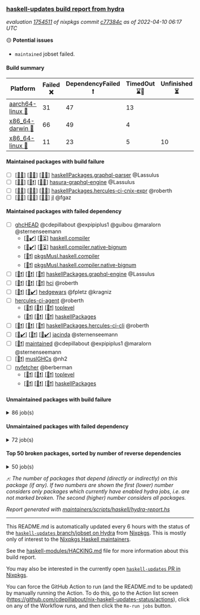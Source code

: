 ### [haskell-updates build report from hydra](https://hydra.nixos.org/jobset/nixpkgs/haskell-updates)
*evaluation [1754511](https://hydra.nixos.org/eval/1754511) of nixpkgs commit [c77384c](https://github.com/NixOS/nixpkgs/commits/c77384cf3a3c5c9f717133717605cc9ea2eb7d97) as of 2022-04-10 06:17 UTC*

:yellow_circle: **Potential issues**
  * `maintained` jobset failed.

#### Build summary

 | Platform | Failed :x: | DependencyFailed :heavy_exclamation_mark: | TimedOut :hourglass::no_entry_sign: | Unfinished :hourglass_flowing_sand: | Success :heavy_check_mark: | 
 | --- | --- | --- | --- | --- | --- | 
 | [aarch64-linux :iphone:](https://hydra.nixos.org/eval/1754511?filter=.aarch64-linux) | 31 | 47 | 13 |  | 6197 | 
 | [x86_64-darwin :apple:](https://hydra.nixos.org/eval/1754511?filter=.x86_64-darwin) | 66 | 49 | 4 |  | 6111 | 
 | [x86_64-linux :penguin:](https://hydra.nixos.org/eval/1754511?filter=.x86_64-linux) | 11 | 23 | 5 | 10 | 6274 | 
#### Maintained packages with build failure
- [ ] [[:iphone::x:]](https://hydra.nixos.org/build/172548390) [[:apple::x:]](https://hydra.nixos.org/build/172548708) [[:penguin::x:]](https://hydra.nixos.org/build/172548351) [haskellPackages.graphql-parser](https://hydra.nixos.org/eval/1754511?filter=haskellPackages.graphql-parser) @Lassulus
- [ ] [[:iphone::x:]](https://hydra.nixos.org/build/172961631) [[:apple::heavy_exclamation_mark:]](https://hydra.nixos.org/build/172961652) [[:penguin::x:]](https://hydra.nixos.org/build/172962019) [hasura-graphql-engine](https://hydra.nixos.org/eval/1754511?filter=hasura-graphql-engine) @Lassulus
- [ ] [[:iphone::x:]](https://hydra.nixos.org/build/172961627) [[:apple::x:]](https://hydra.nixos.org/build/172961769) [[:penguin::x:]](https://hydra.nixos.org/build/172962288) [haskellPackages.hercules-ci-cnix-expr](https://hydra.nixos.org/eval/1754511?filter=haskellPackages.hercules-ci-cnix-expr) @roberth
- [ ] [[:iphone::x:]](https://hydra.nixos.org/build/172203648) [[:apple::x:]](https://hydra.nixos.org/build/172209706) [[:penguin::x:]](https://hydra.nixos.org/build/172210387) [jl](https://hydra.nixos.org/eval/1754511?filter=jl) @fgaz
#### Maintained packages with failed dependency
- [ ] [ghcHEAD](https://hydra.nixos.org/eval/1754511?filter=ghcHEAD) @cdepillabout @expipiplus1 @guibou @maralorn @sternenseemann
  - [[:apple::heavy_check_mark:]](https://hydra.nixos.org/build/172823127) [[:penguin::hourglass_flowing_sand:]](https://hydra.nixos.org/build/172823178) [haskell.compiler](https://hydra.nixos.org/eval/1754511?filter=haskell.compiler.ghcHEAD)
  - [[:apple::heavy_check_mark:]](https://hydra.nixos.org/build/172823182) [[:penguin::hourglass_flowing_sand:]](https://hydra.nixos.org/build/172823142) [haskell.compiler.native-bignum](https://hydra.nixos.org/eval/1754511?filter=haskell.compiler.native-bignum.ghcHEAD)
  -  [[:penguin::heavy_exclamation_mark:]](https://hydra.nixos.org/build/172823113) [pkgsMusl.haskell.compiler](https://hydra.nixos.org/eval/1754511?filter=pkgsMusl.haskell.compiler.ghcHEAD)
  -  [[:penguin::heavy_exclamation_mark:]](https://hydra.nixos.org/build/172823164) [pkgsMusl.haskell.compiler.native-bignum](https://hydra.nixos.org/eval/1754511?filter=pkgsMusl.haskell.compiler.native-bignum.ghcHEAD)
- [ ] [[:iphone::heavy_exclamation_mark:]](https://hydra.nixos.org/build/172962270) [[:apple::heavy_exclamation_mark:]](https://hydra.nixos.org/build/172962007) [[:penguin::heavy_exclamation_mark:]](https://hydra.nixos.org/build/172961630) [haskellPackages.graphql-engine](https://hydra.nixos.org/eval/1754511?filter=haskellPackages.graphql-engine) @Lassulus
- [ ] [[:iphone::heavy_exclamation_mark:]](https://hydra.nixos.org/build/172962002) [[:apple::heavy_exclamation_mark:]](https://hydra.nixos.org/build/172961615) [[:penguin::heavy_exclamation_mark:]](https://hydra.nixos.org/build/172962018) [hci](https://hydra.nixos.org/eval/1754511?filter=hci) @roberth
- [ ] [[:iphone::heavy_exclamation_mark:]](https://hydra.nixos.org/build/172193277) [[:penguin::heavy_check_mark:]](https://hydra.nixos.org/build/172192102) [hedgewars](https://hydra.nixos.org/eval/1754511?filter=hedgewars) @fpletz @kragniz
- [ ] [hercules-ci-agent](https://hydra.nixos.org/eval/1754511?filter=hercules-ci-agent) @roberth
  - [[:iphone::heavy_exclamation_mark:]](https://hydra.nixos.org/build/172962179) [[:apple::heavy_exclamation_mark:]](https://hydra.nixos.org/build/172961765) [[:penguin::heavy_exclamation_mark:]](https://hydra.nixos.org/build/172962108) [toplevel](https://hydra.nixos.org/eval/1754511?filter=hercules-ci-agent)
  - [[:iphone::heavy_exclamation_mark:]](https://hydra.nixos.org/build/172961579) [[:apple::heavy_exclamation_mark:]](https://hydra.nixos.org/build/172961545) [[:penguin::heavy_exclamation_mark:]](https://hydra.nixos.org/build/172962027) [haskellPackages](https://hydra.nixos.org/eval/1754511?filter=haskellPackages.hercules-ci-agent)
- [ ] [[:iphone::heavy_exclamation_mark:]](https://hydra.nixos.org/build/172961843) [[:apple::heavy_exclamation_mark:]](https://hydra.nixos.org/build/172961874) [[:penguin::heavy_exclamation_mark:]](https://hydra.nixos.org/build/172961776) [haskellPackages.hercules-ci-cli](https://hydra.nixos.org/eval/1754511?filter=haskellPackages.hercules-ci-cli) @roberth
- [ ] [[:iphone::heavy_check_mark:]](https://hydra.nixos.org/build/172961675) [[:apple::heavy_exclamation_mark:]](https://hydra.nixos.org/build/172961657) [[:penguin::heavy_check_mark:]](https://hydra.nixos.org/build/172962282) [jacinda](https://hydra.nixos.org/eval/1754511?filter=jacinda) @sternenseemann
- [ ] [[:penguin::heavy_exclamation_mark:]](https://hydra.nixos.org/build/172962199) [maintained](https://hydra.nixos.org/eval/1754511?filter=maintained) @cdepillabout @expipiplus1 @maralorn @sternenseemann
- [ ] [[:penguin::heavy_exclamation_mark:]](https://hydra.nixos.org/build/172823149) [muslGHCs](https://hydra.nixos.org/eval/1754511?filter=muslGHCs) @nh2
- [ ] [nvfetcher](https://hydra.nixos.org/eval/1754511?filter=nvfetcher) @berberman
  - [[:iphone::heavy_exclamation_mark:]](https://hydra.nixos.org/build/172823107) [[:apple::heavy_exclamation_mark:]](https://hydra.nixos.org/build/172823159) [[:penguin::heavy_exclamation_mark:]](https://hydra.nixos.org/build/172823165) [toplevel](https://hydra.nixos.org/eval/1754511?filter=nvfetcher)
  - [[:iphone::heavy_exclamation_mark:]](https://hydra.nixos.org/build/172823173) [[:apple::heavy_exclamation_mark:]](https://hydra.nixos.org/build/172823151) [[:penguin::heavy_exclamation_mark:]](https://hydra.nixos.org/build/172823188) [haskellPackages](https://hydra.nixos.org/eval/1754511?filter=haskellPackages.nvfetcher)
#### Unmaintained packages with build failure
<details><summary>86 job(s) </summary>

- [ ] [QuickCheck](https://hydra.nixos.org/eval/1754511?filter=QuickCheck)  :arrow_heading_up: 1233 | 4753
  - [[:iphone::heavy_check_mark:]](https://hydra.nixos.org/build/172199859) [[:apple::heavy_check_mark:]](https://hydra.nixos.org/build/172196704) [[:penguin::heavy_check_mark:]](https://hydra.nixos.org/build/172203733) [haskellPackages](https://hydra.nixos.org/eval/1754511?filter=haskellPackages.QuickCheck)
  -   [[:penguin::x:]](https://hydra.nixos.org/build/172193114) [pkgsStatic.haskell.packages.integer-simple.ghc8107](https://hydra.nixos.org/eval/1754511?filter=pkgsStatic.haskell.packages.integer-simple.ghc8107.QuickCheck)
  -   [[:penguin::heavy_check_mark:]](https://hydra.nixos.org/build/172202231) [pkgsStatic.haskell.packages.native-bignum.ghc902](https://hydra.nixos.org/eval/1754511?filter=pkgsStatic.haskell.packages.native-bignum.ghc902.QuickCheck)
- [ ] [[:iphone::heavy_check_mark:]](https://hydra.nixos.org/build/172203952) [[:apple::x:]](https://hydra.nixos.org/build/172199686) [[:penguin::heavy_check_mark:]](https://hydra.nixos.org/build/172208018) [haskellPackages.di-core](https://hydra.nixos.org/eval/1754511?filter=haskellPackages.di-core)  :arrow_heading_up: 8 | 11
- [ ] [[:iphone::x:]](https://hydra.nixos.org/build/172209571) [[:apple::heavy_check_mark:]](https://hydra.nixos.org/build/172201798) [[:penguin::heavy_check_mark:]](https://hydra.nixos.org/build/172204638) [haskellPackages.OrderedBits](https://hydra.nixos.org/eval/1754511?filter=haskellPackages.OrderedBits)  :arrow_heading_up: 5 | 36
- [ ] [[:iphone::heavy_check_mark:]](https://hydra.nixos.org/build/172198321) [[:apple::x:]](https://hydra.nixos.org/build/172195157) [[:penguin::heavy_check_mark:]](https://hydra.nixos.org/build/172202034) [haskellPackages.cryptostore](https://hydra.nixos.org/eval/1754511?filter=haskellPackages.cryptostore)  :arrow_heading_up: 4 | 31
- [ ] [[:iphone::heavy_check_mark:]](https://hydra.nixos.org/build/172200159) [[:apple::x:]](https://hydra.nixos.org/build/172202411) [[:penguin::heavy_check_mark:]](https://hydra.nixos.org/build/172210088) [haskellPackages.mysql](https://hydra.nixos.org/eval/1754511?filter=haskellPackages.mysql)  :arrow_heading_up: 3 | 14
- [ ] [[:iphone::x:]](https://hydra.nixos.org/build/172200258) [[:apple::x:]](https://hydra.nixos.org/build/172207270) [[:penguin::heavy_check_mark:]](https://hydra.nixos.org/build/172198807) [haskellPackages.ptr-poker](https://hydra.nixos.org/eval/1754511?filter=haskellPackages.ptr-poker)  :arrow_heading_up: 3 | 5
- [ ] [[:iphone::x:]](https://hydra.nixos.org/build/172961542) [[:apple::heavy_check_mark:]](https://hydra.nixos.org/build/172961828) [[:penguin::heavy_check_mark:]](https://hydra.nixos.org/build/172962232) [haskellPackages.hw-json-simd](https://hydra.nixos.org/eval/1754511?filter=haskellPackages.hw-json-simd)  :arrow_heading_up: 2 | 8
- [ ] [[:iphone::x:]](https://hydra.nixos.org/build/172961645) [[:apple::heavy_check_mark:]](https://hydra.nixos.org/build/172961936) [[:penguin::heavy_check_mark:]](https://hydra.nixos.org/build/172961808) [haskellPackages.hw-simd](https://hydra.nixos.org/eval/1754511?filter=haskellPackages.hw-simd)  :arrow_heading_up: 2 | 8
- [ ] [[:iphone::x:]](https://hydra.nixos.org/build/172961697) [[:apple::x:]](https://hydra.nixos.org/build/172962242) [[:penguin::x:]](https://hydra.nixos.org/build/172962104) [haskellPackages.msgpack-types](https://hydra.nixos.org/eval/1754511?filter=haskellPackages.msgpack-types)  :arrow_heading_up: 2 | 6
- [ ] [[:iphone::x:]](https://hydra.nixos.org/build/172192027) [[:apple::heavy_check_mark:]](https://hydra.nixos.org/build/172191882) [[:penguin::heavy_check_mark:]](https://hydra.nixos.org/build/172205138) [haskellPackages.cdar-mBound](https://hydra.nixos.org/eval/1754511?filter=haskellPackages.cdar-mBound)  :arrow_heading_up: 2 | 2
- [ ] [[:iphone::x:]](https://hydra.nixos.org/build/172192195) [[:apple::heavy_check_mark:]](https://hydra.nixos.org/build/172197938) [[:penguin::heavy_check_mark:]](https://hydra.nixos.org/build/172208196) [haskellPackages.quic](https://hydra.nixos.org/eval/1754511?filter=haskellPackages.quic)  :arrow_heading_up: 2 | 2
- [ ] [[:iphone::x:]](https://hydra.nixos.org/build/172198133) [[:apple::heavy_check_mark:]](https://hydra.nixos.org/build/172209564) [[:penguin::heavy_check_mark:]](https://hydra.nixos.org/build/172198148) [haskellPackages.freetype2](https://hydra.nixos.org/eval/1754511?filter=haskellPackages.freetype2)  :arrow_heading_up: 1 | 8
- [ ] [[:iphone::heavy_check_mark:]](https://hydra.nixos.org/build/172194523) [[:apple::x:]](https://hydra.nixos.org/build/172199929) [[:penguin::heavy_check_mark:]](https://hydra.nixos.org/build/172205895) [haskellPackages.free-vector-spaces](https://hydra.nixos.org/eval/1754511?filter=haskellPackages.free-vector-spaces)  :arrow_heading_up: 1 | 7
- [ ] [[:iphone::x:]](https://hydra.nixos.org/build/172207389) [[:apple::heavy_check_mark:]](https://hydra.nixos.org/build/172195785) [[:penguin::heavy_check_mark:]](https://hydra.nixos.org/build/172195669) [haskellPackages.long-double](https://hydra.nixos.org/eval/1754511?filter=haskellPackages.long-double)  :arrow_heading_up: 1 | 2
- [ ] [[:iphone::heavy_exclamation_mark:]](https://hydra.nixos.org/build/172961930) [[:apple::heavy_exclamation_mark:]](https://hydra.nixos.org/build/172962114) [[:penguin::x:]](https://hydra.nixos.org/build/172961940) [haskellPackages.opentelemetry-extra](https://hydra.nixos.org/eval/1754511?filter=haskellPackages.opentelemetry-extra)  :arrow_heading_up: 1 | 2
- [ ] [[:iphone::x:]](https://hydra.nixos.org/build/172207338) [[:apple::x:]](https://hydra.nixos.org/build/172200728) [[:penguin::heavy_check_mark:]](https://hydra.nixos.org/build/172206196) [haskellPackages.easytensor](https://hydra.nixos.org/eval/1754511?filter=haskellPackages.easytensor)  :arrow_heading_up: 1 | 1
- [ ] [[:iphone::heavy_check_mark:]](https://hydra.nixos.org/build/172193344) [[:apple::x:]](https://hydra.nixos.org/build/172202540) [[:penguin::heavy_check_mark:]](https://hydra.nixos.org/build/172209128) [haskellPackages.grab](https://hydra.nixos.org/eval/1754511?filter=haskellPackages.grab)  :arrow_heading_up: 1 | 1
- [ ] [[:iphone::heavy_check_mark:]](https://hydra.nixos.org/build/172204387) [[:apple::x:]](https://hydra.nixos.org/build/172196067) [[:penguin::heavy_check_mark:]](https://hydra.nixos.org/build/172199666) [haskellPackages.keep-alive](https://hydra.nixos.org/eval/1754511?filter=haskellPackages.keep-alive)  :arrow_heading_up: 1 | 1
- [ ] [[:iphone::x:]](https://hydra.nixos.org/build/172204703) [[:apple::heavy_check_mark:]](https://hydra.nixos.org/build/172206083) [[:penguin::heavy_check_mark:]](https://hydra.nixos.org/build/172197412) [haskellPackages.nlopt-haskell](https://hydra.nixos.org/eval/1754511?filter=haskellPackages.nlopt-haskell)  :arrow_heading_up: 1 | 1
- [ ] [[:iphone::heavy_check_mark:]](https://hydra.nixos.org/build/172961708) [[:apple::x:]](https://hydra.nixos.org/build/172962130) [[:penguin::heavy_check_mark:]](https://hydra.nixos.org/build/172961985) [haskellPackages.sequence-formats](https://hydra.nixos.org/eval/1754511?filter=haskellPackages.sequence-formats)  :arrow_heading_up: 1 | 1
- [ ] [[:iphone::x:]](https://hydra.nixos.org/build/172192043) [[:apple::heavy_check_mark:]](https://hydra.nixos.org/build/172197541) [[:penguin::heavy_check_mark:]](https://hydra.nixos.org/build/172206552) [haskellPackages.swisstable](https://hydra.nixos.org/eval/1754511?filter=haskellPackages.swisstable)  :arrow_heading_up: 1 | 1
- [ ] [[:iphone::x:]](https://hydra.nixos.org/build/172209698) [[:apple::heavy_check_mark:]](https://hydra.nixos.org/build/172195564) [[:penguin::heavy_check_mark:]](https://hydra.nixos.org/build/172196661) [haskellPackages.unicode-properties](https://hydra.nixos.org/eval/1754511?filter=haskellPackages.unicode-properties)  :arrow_heading_up: 1 | 1
- [ ] [[:iphone::heavy_check_mark:]](https://hydra.nixos.org/build/172202327) [[:apple::x:]](https://hydra.nixos.org/build/172205810) [[:penguin::heavy_check_mark:]](https://hydra.nixos.org/build/172209898) [haskellPackages.zip](https://hydra.nixos.org/eval/1754511?filter=haskellPackages.zip)  :arrow_heading_up: 0 | 5
- [ ] [[:iphone::heavy_check_mark:]](https://hydra.nixos.org/build/172195188) [[:apple::x:]](https://hydra.nixos.org/build/172202017) [[:penguin::heavy_check_mark:]](https://hydra.nixos.org/build/172192353) [haskellPackages.PyF](https://hydra.nixos.org/eval/1754511?filter=haskellPackages.PyF)  :arrow_heading_up: 0 | 4
- [ ] [[:iphone::heavy_check_mark:]](https://hydra.nixos.org/build/172205857) [[:apple::x:]](https://hydra.nixos.org/build/172210325) [[:penguin::heavy_check_mark:]](https://hydra.nixos.org/build/172193142) [haskellPackages.hmidi](https://hydra.nixos.org/eval/1754511?filter=haskellPackages.hmidi)  :arrow_heading_up: 0 | 4
- [ ] [[:iphone::heavy_check_mark:]](https://hydra.nixos.org/build/172203114) [[:apple::x:]](https://hydra.nixos.org/build/172195356) [[:penguin::heavy_check_mark:]](https://hydra.nixos.org/build/172204179) [haskellPackages.posix-socket](https://hydra.nixos.org/eval/1754511?filter=haskellPackages.posix-socket)  :arrow_heading_up: 0 | 2
- [ ] [[:iphone::heavy_check_mark:]](https://hydra.nixos.org/build/172192770) [[:apple::x:]](https://hydra.nixos.org/build/172206416) [[:penguin::heavy_check_mark:]](https://hydra.nixos.org/build/172202090) [haskellPackages.gi-gdkx11](https://hydra.nixos.org/eval/1754511?filter=haskellPackages.gi-gdkx11)  :arrow_heading_up: 0 | 1
- [ ] [[:iphone::heavy_check_mark:]](https://hydra.nixos.org/build/172196376) [[:apple::x:]](https://hydra.nixos.org/build/172209588) [[:penguin::heavy_check_mark:]](https://hydra.nixos.org/build/172204471) [haskellPackages.hamid](https://hydra.nixos.org/eval/1754511?filter=haskellPackages.hamid)  :arrow_heading_up: 0 | 1
- [ ] [[:iphone::heavy_check_mark:]](https://hydra.nixos.org/build/172210832) [[:apple::x:]](https://hydra.nixos.org/build/172191998) [[:penguin::heavy_check_mark:]](https://hydra.nixos.org/build/172195542) [haskellPackages.hmatrix-morpheus](https://hydra.nixos.org/eval/1754511?filter=haskellPackages.hmatrix-morpheus)  :arrow_heading_up: 0 | 1
- [ ] [[:iphone::heavy_check_mark:]](https://hydra.nixos.org/build/172195461) [[:apple::x:]](https://hydra.nixos.org/build/172193401) [[:penguin::heavy_check_mark:]](https://hydra.nixos.org/build/172199908) [haskellPackages.huckleberry](https://hydra.nixos.org/eval/1754511?filter=haskellPackages.huckleberry)  :arrow_heading_up: 0 | 1
- [ ] [[:iphone::heavy_check_mark:]](https://hydra.nixos.org/build/172192558) [[:apple::x:]](https://hydra.nixos.org/build/172194192) [[:penguin::heavy_check_mark:]](https://hydra.nixos.org/build/172199029) [haskellPackages.openal-ffi](https://hydra.nixos.org/eval/1754511?filter=haskellPackages.openal-ffi)  :arrow_heading_up: 0 | 1
- [ ] [[:iphone::x:]](https://hydra.nixos.org/build/172195511) [[:apple::heavy_check_mark:]](https://hydra.nixos.org/build/172195913) [[:penguin::heavy_check_mark:]](https://hydra.nixos.org/build/172192171) [haskellPackages.picosat](https://hydra.nixos.org/eval/1754511?filter=haskellPackages.picosat)  :arrow_heading_up: 0 | 1
- [ ] [[:iphone::heavy_check_mark:]](https://hydra.nixos.org/build/172200640) [[:apple::x:]](https://hydra.nixos.org/build/172191764) [[:penguin::heavy_check_mark:]](https://hydra.nixos.org/build/172202485) [haskellPackages.select](https://hydra.nixos.org/eval/1754511?filter=haskellPackages.select)  :arrow_heading_up: 0 | 1
- [ ] [[:iphone::heavy_check_mark:]](https://hydra.nixos.org/build/172191977) [[:apple::x:]](https://hydra.nixos.org/build/172200217) [[:penguin::heavy_check_mark:]](https://hydra.nixos.org/build/172203277) [haskellPackages.simple-vec3](https://hydra.nixos.org/eval/1754511?filter=haskellPackages.simple-vec3)  :arrow_heading_up: 0 | 1
- [ ] [[:iphone::heavy_check_mark:]](https://hydra.nixos.org/build/172192395) [[:apple::x:]](https://hydra.nixos.org/build/172204169) [[:penguin::heavy_check_mark:]](https://hydra.nixos.org/build/172209918) [haskellPackages.sysinfo](https://hydra.nixos.org/eval/1754511?filter=haskellPackages.sysinfo)  :arrow_heading_up: 0 | 1
- [ ] [[:iphone::heavy_check_mark:]](https://hydra.nixos.org/build/172206179) [[:apple::x:]](https://hydra.nixos.org/build/172204373) [[:penguin::heavy_check_mark:]](https://hydra.nixos.org/build/172193596) [haskellPackages.FractalArt](https://hydra.nixos.org/eval/1754511?filter=haskellPackages.FractalArt) 
- [ ] [[:iphone::x:]](https://hydra.nixos.org/build/172205411) [[:apple::heavy_check_mark:]](https://hydra.nixos.org/build/172206503) [[:penguin::heavy_check_mark:]](https://hydra.nixos.org/build/172198792) [haskellPackages.HsASA](https://hydra.nixos.org/eval/1754511?filter=haskellPackages.HsASA) 
- [ ] [[:iphone::x:]](https://hydra.nixos.org/build/172961726) [[:apple::x:]](https://hydra.nixos.org/build/172962173) [[:penguin::x:]](https://hydra.nixos.org/build/172961586) [haskellPackages.binary-generic-combinators](https://hydra.nixos.org/eval/1754511?filter=haskellPackages.binary-generic-combinators) 
- [ ] [[:iphone::hourglass::no_entry_sign:]](https://hydra.nixos.org/build/172193192) [[:apple::x:]](https://hydra.nixos.org/build/172198585) [[:penguin::hourglass::no_entry_sign:]](https://hydra.nixos.org/build/172193566) [haskellPackages.bindings-common](https://hydra.nixos.org/eval/1754511?filter=haskellPackages.bindings-common) 
- [ ] [[:iphone::heavy_check_mark:]](https://hydra.nixos.org/build/172961897) [[:apple::x:]](https://hydra.nixos.org/build/172961904) [[:penguin::heavy_check_mark:]](https://hydra.nixos.org/build/172962181) [haskellPackages.chiphunk](https://hydra.nixos.org/eval/1754511?filter=haskellPackages.chiphunk) 
- [ ] [[:iphone::x:]](https://hydra.nixos.org/build/172199432) [[:apple::heavy_check_mark:]](https://hydra.nixos.org/build/172206032) [[:penguin::heavy_check_mark:]](https://hydra.nixos.org/build/172209231) [haskellPackages.comfort-fftw](https://hydra.nixos.org/eval/1754511?filter=haskellPackages.comfort-fftw) 
- [ ] [[:iphone::heavy_check_mark:]](https://hydra.nixos.org/build/172204165) [[:apple::x:]](https://hydra.nixos.org/build/172210651) [[:penguin::heavy_check_mark:]](https://hydra.nixos.org/build/172207899) [haskellPackages.diskhash](https://hydra.nixos.org/eval/1754511?filter=haskellPackages.diskhash) 
- [ ] [[:iphone::heavy_check_mark:]](https://hydra.nixos.org/build/172192856) [[:apple::x:]](https://hydra.nixos.org/build/172193998) [[:penguin::heavy_check_mark:]](https://hydra.nixos.org/build/172201758) [haskellPackages.epub-tools](https://hydra.nixos.org/eval/1754511?filter=haskellPackages.epub-tools) 
- [ ] [[:iphone::heavy_check_mark:]](https://hydra.nixos.org/build/172203752) [[:apple::x:]](https://hydra.nixos.org/build/172195994) [[:penguin::heavy_check_mark:]](https://hydra.nixos.org/build/172204917) [haskellPackages.fudgets](https://hydra.nixos.org/eval/1754511?filter=haskellPackages.fudgets) 
- [ ] [[:iphone::heavy_check_mark:]](https://hydra.nixos.org/build/172192174) [[:apple::x:]](https://hydra.nixos.org/build/172207811) [[:penguin::heavy_check_mark:]](https://hydra.nixos.org/build/172192867) [haskellPackages.gerrit](https://hydra.nixos.org/eval/1754511?filter=haskellPackages.gerrit) 
- [ ] [[:apple::x:]](https://hydra.nixos.org/build/172210184) [haskellPackages.gi-gtkosxapplication](https://hydra.nixos.org/eval/1754511?filter=haskellPackages.gi-gtkosxapplication) 
- [ ] [[:iphone::x:]](https://hydra.nixos.org/build/172961702) [[:penguin::heavy_check_mark:]](https://hydra.nixos.org/build/172961706) [haskellPackages.gnome-keyring](https://hydra.nixos.org/eval/1754511?filter=haskellPackages.gnome-keyring) 
- [ ] [[:apple::x:]](https://hydra.nixos.org/build/172208289) [haskellPackages.gtk-mac-integration](https://hydra.nixos.org/eval/1754511?filter=haskellPackages.gtk-mac-integration) 
- [ ] [[:iphone::heavy_check_mark:]](https://hydra.nixos.org/build/172206093) [[:apple::x:]](https://hydra.nixos.org/build/172192565) [[:penguin::heavy_check_mark:]](https://hydra.nixos.org/build/172199768) [haskellPackages.gtk-traymanager](https://hydra.nixos.org/eval/1754511?filter=haskellPackages.gtk-traymanager) 
- [ ] [[:apple::x:]](https://hydra.nixos.org/build/172207915) [haskellPackages.gtk3-mac-integration](https://hydra.nixos.org/eval/1754511?filter=haskellPackages.gtk3-mac-integration) 
- [ ] [[:iphone::hourglass::no_entry_sign:]](https://hydra.nixos.org/build/172962079) [[:apple::x:]](https://hydra.nixos.org/build/172962138) [[:penguin::heavy_check_mark:]](https://hydra.nixos.org/build/172962096) [haskellPackages.hid](https://hydra.nixos.org/eval/1754511?filter=haskellPackages.hid) 
- [ ] [[:iphone::heavy_check_mark:]](https://hydra.nixos.org/build/172203326) [[:apple::x:]](https://hydra.nixos.org/build/172210090) [[:penguin::heavy_check_mark:]](https://hydra.nixos.org/build/172192546) [haskellPackages.hinotify-conduit](https://hydra.nixos.org/eval/1754511?filter=haskellPackages.hinotify-conduit) 
- [ ] [[:iphone::x:]](https://hydra.nixos.org/build/172548968) [[:apple::x:]](https://hydra.nixos.org/build/172548295) [[:penguin::heavy_check_mark:]](https://hydra.nixos.org/build/172548475) [haskellPackages.hls-rename-plugin](https://hydra.nixos.org/eval/1754511?filter=haskellPackages.hls-rename-plugin) 
- [ ] [[:iphone::heavy_check_mark:]](https://hydra.nixos.org/build/172961739) [[:apple::x:]](https://hydra.nixos.org/build/172962203) [[:penguin::heavy_check_mark:]](https://hydra.nixos.org/build/172962280) [haskellPackages.hsshellscript](https://hydra.nixos.org/eval/1754511?filter=haskellPackages.hsshellscript) 
- [ ] [[:iphone::heavy_check_mark:]](https://hydra.nixos.org/build/172209475) [[:apple::x:]](https://hydra.nixos.org/build/172208327) [[:penguin::heavy_check_mark:]](https://hydra.nixos.org/build/172206850) [haskellPackages.hssourceinfo](https://hydra.nixos.org/eval/1754511?filter=haskellPackages.hssourceinfo) 
- [ ] [[:iphone::x:]](https://hydra.nixos.org/build/172555578) [[:apple::x:]](https://hydra.nixos.org/build/172555590) [[:penguin::x:]](https://hydra.nixos.org/build/172555600) [haskellPackages.hyper-haskell-server](https://hydra.nixos.org/eval/1754511?filter=haskellPackages.hyper-haskell-server) 
- [ ] [[:iphone::heavy_check_mark:]](https://hydra.nixos.org/build/172206314) [[:apple::x:]](https://hydra.nixos.org/build/172208238) [[:penguin::heavy_check_mark:]](https://hydra.nixos.org/build/172191667) [haskellPackages.ipcvar](https://hydra.nixos.org/eval/1754511?filter=haskellPackages.ipcvar) 
- [ ] [[:iphone::x:]](https://hydra.nixos.org/build/172201021) [[:apple::heavy_check_mark:]](https://hydra.nixos.org/build/172197564) [[:penguin::heavy_check_mark:]](https://hydra.nixos.org/build/172207852) [haskellPackages.jammittools](https://hydra.nixos.org/eval/1754511?filter=haskellPackages.jammittools) 
- [ ] [[:apple::x:]](https://hydra.nixos.org/build/172961775) [haskellPackages.kqueue](https://hydra.nixos.org/eval/1754511?filter=haskellPackages.kqueue) 
- [ ] [[:iphone::heavy_check_mark:]](https://hydra.nixos.org/build/172204851) [[:apple::x:]](https://hydra.nixos.org/build/172208651) [[:penguin::heavy_check_mark:]](https://hydra.nixos.org/build/172208129) [haskellPackages.leveldb-haskell-fork](https://hydra.nixos.org/eval/1754511?filter=haskellPackages.leveldb-haskell-fork) 
- [ ] [[:iphone::heavy_check_mark:]](https://hydra.nixos.org/build/172198756) [[:apple::x:]](https://hydra.nixos.org/build/172195784) [[:penguin::heavy_check_mark:]](https://hydra.nixos.org/build/172205117) [haskellPackages.linux-framebuffer](https://hydra.nixos.org/eval/1754511?filter=haskellPackages.linux-framebuffer) 
- [ ] [[:iphone::heavy_check_mark:]](https://hydra.nixos.org/build/172200459) [[:apple::x:]](https://hydra.nixos.org/build/172201119) [[:penguin::heavy_check_mark:]](https://hydra.nixos.org/build/172205927) [haskellPackages.mediawiki2latex](https://hydra.nixos.org/eval/1754511?filter=haskellPackages.mediawiki2latex) 
- [ ] [[:iphone::heavy_check_mark:]](https://hydra.nixos.org/build/172194047) [[:apple::x:]](https://hydra.nixos.org/build/172197249) [[:penguin::heavy_check_mark:]](https://hydra.nixos.org/build/172203806) [haskellPackages.mercury-api](https://hydra.nixos.org/eval/1754511?filter=haskellPackages.mercury-api) 
- [ ] [[:iphone::heavy_check_mark:]](https://hydra.nixos.org/build/172199532) [[:apple::x:]](https://hydra.nixos.org/build/172203338) [[:penguin::heavy_check_mark:]](https://hydra.nixos.org/build/172206775) [haskellPackages.nano-cryptr](https://hydra.nixos.org/eval/1754511?filter=haskellPackages.nano-cryptr) 
- [ ] [[:iphone::heavy_check_mark:]](https://hydra.nixos.org/build/172962208) [[:apple::x:]](https://hydra.nixos.org/build/172962107) [[:penguin::heavy_check_mark:]](https://hydra.nixos.org/build/172962013) [haskellPackages.persistent-pagination](https://hydra.nixos.org/eval/1754511?filter=haskellPackages.persistent-pagination) 
- [ ] [[:iphone::heavy_check_mark:]](https://hydra.nixos.org/build/172196730) [[:apple::x:]](https://hydra.nixos.org/build/172202889) [[:penguin::heavy_check_mark:]](https://hydra.nixos.org/build/172204835) [haskellPackages.phatsort](https://hydra.nixos.org/eval/1754511?filter=haskellPackages.phatsort) 
- [ ] [[:iphone::heavy_check_mark:]](https://hydra.nixos.org/build/172198426) [[:apple::x:]](https://hydra.nixos.org/build/172204577) [[:penguin::heavy_check_mark:]](https://hydra.nixos.org/build/172203537) [haskellPackages.ping-wrapper](https://hydra.nixos.org/eval/1754511?filter=haskellPackages.ping-wrapper) 
- [ ] [[:iphone::heavy_check_mark:]](https://hydra.nixos.org/build/172196940) [[:apple::x:]](https://hydra.nixos.org/build/172194070) [[:penguin::heavy_check_mark:]](https://hydra.nixos.org/build/172198865) [haskellPackages.posix-timer](https://hydra.nixos.org/eval/1754511?filter=haskellPackages.posix-timer) 
- [ ] [[:iphone::x:]](https://hydra.nixos.org/build/172203084) [[:apple::x:]](https://hydra.nixos.org/build/172207047) [[:penguin::x:]](https://hydra.nixos.org/build/172196854) [haskellPackages.procex](https://hydra.nixos.org/eval/1754511?filter=haskellPackages.procex) 
- [ ] [[:iphone::heavy_check_mark:]](https://hydra.nixos.org/build/172200875) [[:apple::x:]](https://hydra.nixos.org/build/172210433) [[:penguin::heavy_check_mark:]](https://hydra.nixos.org/build/172195590) [haskellPackages.pthread](https://hydra.nixos.org/eval/1754511?filter=haskellPackages.pthread) 
- [ ] [[:iphone::x:]](https://hydra.nixos.org/build/172196092) [[:apple::heavy_check_mark:]](https://hydra.nixos.org/build/172194417) [[:penguin::heavy_check_mark:]](https://hydra.nixos.org/build/172205689) [haskellPackages.risc386](https://hydra.nixos.org/eval/1754511?filter=haskellPackages.risc386) 
- [ ] [[:iphone::x:]](https://hydra.nixos.org/build/172962196) [[:apple::x:]](https://hydra.nixos.org/build/172961929) [[:penguin::x:]](https://hydra.nixos.org/build/172961785) [haskellPackages.roc-id](https://hydra.nixos.org/eval/1754511?filter=haskellPackages.roc-id) 
- [ ] [[:iphone::heavy_check_mark:]](https://hydra.nixos.org/build/172203650) [[:apple::x:]](https://hydra.nixos.org/build/172201738) [[:penguin::heavy_check_mark:]](https://hydra.nixos.org/build/172196646) [haskellPackages.sfml-audio](https://hydra.nixos.org/eval/1754511?filter=haskellPackages.sfml-audio) 
- [ ] [[:iphone::heavy_check_mark:]](https://hydra.nixos.org/build/172200620) [[:apple::x:]](https://hydra.nixos.org/build/172194859) [[:penguin::heavy_check_mark:]](https://hydra.nixos.org/build/172205669) [haskellPackages.shared-memory](https://hydra.nixos.org/eval/1754511?filter=haskellPackages.shared-memory) 
- [ ] [[:iphone::heavy_check_mark:]](https://hydra.nixos.org/build/172194687) [[:apple::x:]](https://hydra.nixos.org/build/172194780) [[:penguin::heavy_check_mark:]](https://hydra.nixos.org/build/172194449) [haskellPackages.skews](https://hydra.nixos.org/eval/1754511?filter=haskellPackages.skews) 
- [ ] [[:iphone::x:]](https://hydra.nixos.org/build/172197411) [[:apple::x:]](https://hydra.nixos.org/build/172210722) [[:penguin::heavy_check_mark:]](https://hydra.nixos.org/build/172208194) [haskellPackages.slugify](https://hydra.nixos.org/eval/1754511?filter=haskellPackages.slugify) 
- [ ] [[:iphone::heavy_check_mark:]](https://hydra.nixos.org/build/172194709) [[:apple::x:]](https://hydra.nixos.org/build/172193830) [[:penguin::heavy_check_mark:]](https://hydra.nixos.org/build/172208834) [haskellPackages.tailfile-hinotify](https://hydra.nixos.org/eval/1754511?filter=haskellPackages.tailfile-hinotify) 
- [ ] [[:iphone::x:]](https://hydra.nixos.org/build/172206044) [[:apple::heavy_check_mark:]](https://hydra.nixos.org/build/172194870) [[:penguin::heavy_check_mark:]](https://hydra.nixos.org/build/172208688) [haskellPackages.wiringPi](https://hydra.nixos.org/eval/1754511?filter=haskellPackages.wiringPi) 
- [ ] [[:iphone::x:]](https://hydra.nixos.org/build/172208210) [[:apple::heavy_check_mark:]](https://hydra.nixos.org/build/172209842) [[:penguin::heavy_check_mark:]](https://hydra.nixos.org/build/172210440) [haskellPackages.x86-64bit](https://hydra.nixos.org/eval/1754511?filter=haskellPackages.x86-64bit) 
- [ ] [[:iphone::heavy_check_mark:]](https://hydra.nixos.org/build/172196323) [[:apple::x:]](https://hydra.nixos.org/build/172210808) [[:penguin::heavy_check_mark:]](https://hydra.nixos.org/build/172194071) [haskellPackages.xmonad-utils](https://hydra.nixos.org/eval/1754511?filter=haskellPackages.xmonad-utils) 
- [ ] [[:iphone::heavy_check_mark:]](https://hydra.nixos.org/build/172208798) [[:apple::x:]](https://hydra.nixos.org/build/172200121) [[:penguin::heavy_check_mark:]](https://hydra.nixos.org/build/172195273) [haskellPackages.yoga](https://hydra.nixos.org/eval/1754511?filter=haskellPackages.yoga) 
- [ ] [[:iphone::heavy_check_mark:]](https://hydra.nixos.org/build/172204303) [[:apple::x:]](https://hydra.nixos.org/build/172200763) [[:penguin::heavy_check_mark:]](https://hydra.nixos.org/build/172198966) [haskellPackages.zot](https://hydra.nixos.org/eval/1754511?filter=haskellPackages.zot) 
- [ ] [[:iphone::heavy_check_mark:]](https://hydra.nixos.org/build/172200341) [[:apple::x:]](https://hydra.nixos.org/build/172208919) [[:penguin::heavy_check_mark:]](https://hydra.nixos.org/build/172209825) [haskellPackages.zxcvbn-c](https://hydra.nixos.org/eval/1754511?filter=haskellPackages.zxcvbn-c) 
</details>

#### Unmaintained packages with failed dependency
<details><summary>72 job(s) </summary>

- [ ] [[:iphone::heavy_check_mark:]](https://hydra.nixos.org/build/172204810) [[:apple::heavy_exclamation_mark:]](https://hydra.nixos.org/build/172210810) [[:penguin::heavy_check_mark:]](https://hydra.nixos.org/build/172208721) [haskellPackages.di-handle](https://hydra.nixos.org/eval/1754511?filter=haskellPackages.di-handle)  :arrow_heading_up: 6 | 9
- [ ] [[:iphone::heavy_check_mark:]](https://hydra.nixos.org/build/172194274) [[:apple::heavy_exclamation_mark:]](https://hydra.nixos.org/build/172199024) [[:penguin::heavy_check_mark:]](https://hydra.nixos.org/build/172198055) [haskellPackages.di-monad](https://hydra.nixos.org/eval/1754511?filter=haskellPackages.di-monad)  :arrow_heading_up: 6 | 9
- [ ] [[:iphone::heavy_check_mark:]](https://hydra.nixos.org/build/172208463) [[:apple::heavy_exclamation_mark:]](https://hydra.nixos.org/build/172202551) [[:penguin::heavy_check_mark:]](https://hydra.nixos.org/build/172202850) [haskellPackages.di-df1](https://hydra.nixos.org/eval/1754511?filter=haskellPackages.di-df1)  :arrow_heading_up: 5 | 8
- [ ] [[:iphone::heavy_exclamation_mark:]](https://hydra.nixos.org/build/172203389) [[:apple::heavy_check_mark:]](https://hydra.nixos.org/build/172200219) [[:penguin::heavy_check_mark:]](https://hydra.nixos.org/build/172195990) [haskellPackages.PrimitiveArray](https://hydra.nixos.org/eval/1754511?filter=haskellPackages.PrimitiveArray)  :arrow_heading_up: 4 | 35
- [ ] [[:iphone::heavy_check_mark:]](https://hydra.nixos.org/build/172203138) [[:apple::heavy_exclamation_mark:]](https://hydra.nixos.org/build/172208465) [[:penguin::heavy_check_mark:]](https://hydra.nixos.org/build/172200980) [haskellPackages.jwt](https://hydra.nixos.org/eval/1754511?filter=haskellPackages.jwt)  :arrow_heading_up: 3 | 28
- [ ] [[:iphone::heavy_exclamation_mark:]](https://hydra.nixos.org/build/172204711) [[:apple::heavy_check_mark:]](https://hydra.nixos.org/build/172208518) [[:penguin::heavy_check_mark:]](https://hydra.nixos.org/build/172192275) [haskellPackages.BiobaseTypes](https://hydra.nixos.org/eval/1754511?filter=haskellPackages.BiobaseTypes)  :arrow_heading_up: 3 | 21
- [ ] [[:iphone::heavy_check_mark:]](https://hydra.nixos.org/build/172199365) [[:apple::heavy_exclamation_mark:]](https://hydra.nixos.org/build/172200845) [[:penguin::heavy_check_mark:]](https://hydra.nixos.org/build/172192311) [haskellPackages.mysql-simple](https://hydra.nixos.org/eval/1754511?filter=haskellPackages.mysql-simple)  :arrow_heading_up: 2 | 12
- [ ] [[:iphone::heavy_exclamation_mark:]](https://hydra.nixos.org/build/172194745) [[:apple::heavy_exclamation_mark:]](https://hydra.nixos.org/build/172201895) [[:penguin::heavy_check_mark:]](https://hydra.nixos.org/build/172208228) [haskellPackages.jsonifier](https://hydra.nixos.org/eval/1754511?filter=haskellPackages.jsonifier)  :arrow_heading_up: 2 | 4
- [ ] [[:iphone::heavy_exclamation_mark:]](https://hydra.nixos.org/build/172201666) [[:apple::heavy_check_mark:]](https://hydra.nixos.org/build/172207430) [[:penguin::heavy_check_mark:]](https://hydra.nixos.org/build/172200375) [haskellPackages.BiobaseENA](https://hydra.nixos.org/eval/1754511?filter=haskellPackages.BiobaseENA)  :arrow_heading_up: 1 | 18
- [ ] [[:iphone::heavy_check_mark:]](https://hydra.nixos.org/build/172193953) [[:apple::heavy_exclamation_mark:]](https://hydra.nixos.org/build/172202117) [[:penguin::heavy_check_mark:]](https://hydra.nixos.org/build/172196307) [haskellPackages.di-polysemy](https://hydra.nixos.org/eval/1754511?filter=haskellPackages.di-polysemy)  :arrow_heading_up: 1 | 4
- [ ] [[:iphone::heavy_exclamation_mark:]](https://hydra.nixos.org/build/172962045) [[:apple::heavy_exclamation_mark:]](https://hydra.nixos.org/build/172961636) [[:penguin::heavy_exclamation_mark:]](https://hydra.nixos.org/build/172961574) [haskellPackages.msgpack-arbitrary](https://hydra.nixos.org/eval/1754511?filter=haskellPackages.msgpack-arbitrary)  :arrow_heading_up: 1 | 4
- [ ] [hoogle](https://hydra.nixos.org/eval/1754511?filter=hoogle)  :arrow_heading_up: 1 | 2
  - [[:iphone::heavy_check_mark:]](https://hydra.nixos.org/build/172207545) [[:apple::heavy_check_mark:]](https://hydra.nixos.org/build/172209279) [[:penguin::heavy_check_mark:]](https://hydra.nixos.org/build/172206423) [haskell.packages.ghc8107](https://hydra.nixos.org/eval/1754511?filter=haskell.packages.ghc8107.hoogle)
  - [[:iphone::heavy_check_mark:]](https://hydra.nixos.org/build/172192224) [[:apple::heavy_check_mark:]](https://hydra.nixos.org/build/172204418) [[:penguin::heavy_check_mark:]](https://hydra.nixos.org/build/172202398) [haskell.packages.ghc884](https://hydra.nixos.org/eval/1754511?filter=haskell.packages.ghc884.hoogle)
  - [[:iphone::heavy_check_mark:]](https://hydra.nixos.org/build/172205026) [[:apple::heavy_check_mark:]](https://hydra.nixos.org/build/172204815) [[:penguin::heavy_check_mark:]](https://hydra.nixos.org/build/172210036) [haskell.packages.ghc902](https://hydra.nixos.org/eval/1754511?filter=haskell.packages.ghc902.hoogle)
  - [[:iphone::heavy_exclamation_mark:]](https://hydra.nixos.org/build/172202995) [[:apple::heavy_check_mark:]](https://hydra.nixos.org/build/172197271) [[:penguin::heavy_check_mark:]](https://hydra.nixos.org/build/172205745) [haskell.packages.ghc922](https://hydra.nixos.org/eval/1754511?filter=haskell.packages.ghc922.hoogle)
  - [[:iphone::heavy_check_mark:]](https://hydra.nixos.org/build/172195689) [[:apple::heavy_check_mark:]](https://hydra.nixos.org/build/172205132) [[:penguin::heavy_check_mark:]](https://hydra.nixos.org/build/172193384) [haskellPackages](https://hydra.nixos.org/eval/1754511?filter=haskellPackages.hoogle)
- [ ] [[:iphone::heavy_exclamation_mark:]](https://hydra.nixos.org/build/172197737) [[:apple::heavy_check_mark:]](https://hydra.nixos.org/build/172193009) [[:penguin::heavy_check_mark:]](https://hydra.nixos.org/build/172196443) [haskellPackages.aern2-mp](https://hydra.nixos.org/eval/1754511?filter=haskellPackages.aern2-mp)  :arrow_heading_up: 1 | 1
- [ ] [[:iphone::heavy_check_mark:]](https://hydra.nixos.org/build/172205345) [[:apple::heavy_exclamation_mark:]](https://hydra.nixos.org/build/172194031) [[:penguin::heavy_check_mark:]](https://hydra.nixos.org/build/172203195) [haskellPackages.github-rest](https://hydra.nixos.org/eval/1754511?filter=haskellPackages.github-rest)  :arrow_heading_up: 1 | 1
- [ ] [[:iphone::heavy_exclamation_mark:]](https://hydra.nixos.org/build/172823129) [[:penguin::hourglass_flowing_sand:]](https://hydra.nixos.org/build/172823176) [haskellPackages.hbro](https://hydra.nixos.org/eval/1754511?filter=haskellPackages.hbro)  :arrow_heading_up: 1 | 1
- [ ] [[:iphone::heavy_exclamation_mark:]](https://hydra.nixos.org/build/172207112) [[:apple::heavy_check_mark:]](https://hydra.nixos.org/build/172196745) [[:penguin::heavy_check_mark:]](https://hydra.nixos.org/build/172203664) [haskellPackages.http3](https://hydra.nixos.org/eval/1754511?filter=haskellPackages.http3)  :arrow_heading_up: 1 | 1
- [ ] [[:iphone::heavy_check_mark:]](https://hydra.nixos.org/build/172196936) [[:apple::heavy_exclamation_mark:]](https://hydra.nixos.org/build/172203737) [[:penguin::heavy_check_mark:]](https://hydra.nixos.org/build/172198555) [haskellPackages.moto](https://hydra.nixos.org/eval/1754511?filter=haskellPackages.moto)  :arrow_heading_up: 1 | 1
- [ ] [[:iphone::heavy_check_mark:]](https://hydra.nixos.org/build/172196038) [[:apple::heavy_exclamation_mark:]](https://hydra.nixos.org/build/172197373) [[:penguin::heavy_check_mark:]](https://hydra.nixos.org/build/172207600) [haskellPackages.wss-client](https://hydra.nixos.org/eval/1754511?filter=haskellPackages.wss-client)  :arrow_heading_up: 1 | 1
- [ ] [[:iphone::heavy_exclamation_mark:]](https://hydra.nixos.org/build/172209682) [[:apple::heavy_check_mark:]](https://hydra.nixos.org/build/172204774) [[:penguin::heavy_check_mark:]](https://hydra.nixos.org/build/172196959) [haskellPackages.BiobaseXNA](https://hydra.nixos.org/eval/1754511?filter=haskellPackages.BiobaseXNA)  :arrow_heading_up: 0 | 17
- [ ] [[:iphone::heavy_exclamation_mark:]](https://hydra.nixos.org/build/172961845) [[:apple::heavy_check_mark:]](https://hydra.nixos.org/build/172961682) [[:penguin::heavy_check_mark:]](https://hydra.nixos.org/build/172961731) [haskellPackages.hw-json-standard-cursor](https://hydra.nixos.org/eval/1754511?filter=haskellPackages.hw-json-standard-cursor)  :arrow_heading_up: 0 | 6
- [ ] [[:iphone::heavy_exclamation_mark:]](https://hydra.nixos.org/build/172961957) [[:apple::heavy_check_mark:]](https://hydra.nixos.org/build/172962098) [[:penguin::heavy_check_mark:]](https://hydra.nixos.org/build/172961907) [haskellPackages.hw-json-simple-cursor](https://hydra.nixos.org/eval/1754511?filter=haskellPackages.hw-json-simple-cursor)  :arrow_heading_up: 0 | 4
- [ ] [[:iphone::heavy_exclamation_mark:]](https://hydra.nixos.org/build/172204524) [[:apple::heavy_check_mark:]](https://hydra.nixos.org/build/172196662) [[:penguin::heavy_check_mark:]](https://hydra.nixos.org/build/172205377) [haskellPackages.BiobaseFasta](https://hydra.nixos.org/eval/1754511?filter=haskellPackages.BiobaseFasta)  :arrow_heading_up: 0 | 3
- [ ] [[:iphone::heavy_exclamation_mark:]](https://hydra.nixos.org/build/172961989) [[:apple::heavy_check_mark:]](https://hydra.nixos.org/build/172961858) [[:penguin::heavy_check_mark:]](https://hydra.nixos.org/build/172961625) [haskellPackages.hw-dsv](https://hydra.nixos.org/eval/1754511?filter=haskellPackages.hw-dsv)  :arrow_heading_up: 0 | 3
- [ ] [[:iphone::heavy_check_mark:]](https://hydra.nixos.org/build/172194065) [[:apple::heavy_exclamation_mark:]](https://hydra.nixos.org/build/172194908) [[:penguin::heavy_check_mark:]](https://hydra.nixos.org/build/172202865) [haskellPackages.di](https://hydra.nixos.org/eval/1754511?filter=haskellPackages.di)  :arrow_heading_up: 0 | 2
- [ ] [[:iphone::heavy_check_mark:]](https://hydra.nixos.org/build/172202572) [[:apple::heavy_exclamation_mark:]](https://hydra.nixos.org/build/172203055) [[:penguin::heavy_check_mark:]](https://hydra.nixos.org/build/172204866) [haskellPackages.dde](https://hydra.nixos.org/eval/1754511?filter=haskellPackages.dde)  :arrow_heading_up: 0 | 1
- [ ] [[:iphone::heavy_check_mark:]](https://hydra.nixos.org/build/172961896) [[:apple::heavy_exclamation_mark:]](https://hydra.nixos.org/build/172962180) [[:penguin::heavy_check_mark:]](https://hydra.nixos.org/build/172962023) [haskellPackages.libvirt-hs](https://hydra.nixos.org/eval/1754511?filter=haskellPackages.libvirt-hs)  :arrow_heading_up: 0 | 1
- [ ] [[:iphone::heavy_check_mark:]](https://hydra.nixos.org/build/172962230) [[:apple::heavy_exclamation_mark:]](https://hydra.nixos.org/build/172961887) [[:penguin::heavy_check_mark:]](https://hydra.nixos.org/build/172961990) [haskellPackages.persistent-mysql](https://hydra.nixos.org/eval/1754511?filter=haskellPackages.persistent-mysql)  :arrow_heading_up: 0 | 1
- [ ] [[:iphone::heavy_check_mark:]](https://hydra.nixos.org/build/172192488) [[:apple::heavy_exclamation_mark:]](https://hydra.nixos.org/build/172202065) [[:penguin::heavy_check_mark:]](https://hydra.nixos.org/build/172201950) [haskellPackages.qtah-cpp-qt5](https://hydra.nixos.org/eval/1754511?filter=haskellPackages.qtah-cpp-qt5)  :arrow_heading_up: 0 | 1
- [ ] [[:iphone::heavy_exclamation_mark:]](https://hydra.nixos.org/build/172192504) [[:apple::heavy_exclamation_mark:]](https://hydra.nixos.org/build/172205423) [[:penguin::heavy_exclamation_mark:]](https://hydra.nixos.org/build/172196108) [haskellPackages.GuiHaskell](https://hydra.nixos.org/eval/1754511?filter=haskellPackages.GuiHaskell) 
- [ ] [[:iphone::heavy_exclamation_mark:]](https://hydra.nixos.org/build/172207026) [[:penguin::heavy_exclamation_mark:]](https://hydra.nixos.org/build/172195701) [haskellPackages.HDRUtils](https://hydra.nixos.org/eval/1754511?filter=haskellPackages.HDRUtils) 
- [ ] [[:iphone::heavy_exclamation_mark:]](https://hydra.nixos.org/build/172962289) [[:apple::heavy_exclamation_mark:]](https://hydra.nixos.org/build/172962269) [[:penguin::heavy_exclamation_mark:]](https://hydra.nixos.org/build/172962170) [haskellPackages.HPlot](https://hydra.nixos.org/eval/1754511?filter=haskellPackages.HPlot) 
- [ ] [[:iphone::heavy_exclamation_mark:]](https://hydra.nixos.org/build/172197714) [[:apple::heavy_check_mark:]](https://hydra.nixos.org/build/172192317) [[:penguin::heavy_check_mark:]](https://hydra.nixos.org/build/172196481) [haskellPackages.aern2-real](https://hydra.nixos.org/eval/1754511?filter=haskellPackages.aern2-real) 
- [ ] [[:iphone::heavy_exclamation_mark:]](https://hydra.nixos.org/build/172207966) [[:apple::heavy_check_mark:]](https://hydra.nixos.org/build/172193036) [[:penguin::heavy_check_mark:]](https://hydra.nixos.org/build/172207698) [haskellPackages.align-audio](https://hydra.nixos.org/eval/1754511?filter=haskellPackages.align-audio) 
- [ ] [[:iphone::heavy_exclamation_mark:]](https://hydra.nixos.org/build/172194796) [[:apple::heavy_exclamation_mark:]](https://hydra.nixos.org/build/172194934) [[:penguin::heavy_exclamation_mark:]](https://hydra.nixos.org/build/172194081) [haskellPackages.bluetile](https://hydra.nixos.org/eval/1754511?filter=haskellPackages.bluetile) 
- [ ] [[:iphone::heavy_exclamation_mark:]](https://hydra.nixos.org/build/172197754) [[:apple::heavy_exclamation_mark:]](https://hydra.nixos.org/build/172204887) [[:penguin::heavy_check_mark:]](https://hydra.nixos.org/build/172202387) [haskellPackages.easytensor-vulkan](https://hydra.nixos.org/eval/1754511?filter=haskellPackages.easytensor-vulkan) 
- [ ] [[:iphone::heavy_exclamation_mark:]](https://hydra.nixos.org/build/172198464) [[:apple::heavy_exclamation_mark:]](https://hydra.nixos.org/build/172194064) [[:penguin::heavy_exclamation_mark:]](https://hydra.nixos.org/build/172200311) [haskellPackages.gladexml-accessor](https://hydra.nixos.org/eval/1754511?filter=haskellPackages.gladexml-accessor) 
- [ ] [[:iphone::heavy_check_mark:]](https://hydra.nixos.org/build/172548379) [[:apple::heavy_exclamation_mark:]](https://hydra.nixos.org/build/172548747) [[:penguin::heavy_check_mark:]](https://hydra.nixos.org/build/172548348) [haskellPackages.gmail-simple](https://hydra.nixos.org/eval/1754511?filter=haskellPackages.gmail-simple) 
- [ ] [[:iphone::heavy_check_mark:]](https://hydra.nixos.org/build/172201654) [[:apple::heavy_exclamation_mark:]](https://hydra.nixos.org/build/172197804) [[:penguin::heavy_check_mark:]](https://hydra.nixos.org/build/172192122) [haskellPackages.grab-form](https://hydra.nixos.org/eval/1754511?filter=haskellPackages.grab-form) 
- [ ] [[:iphone::heavy_exclamation_mark:]](https://hydra.nixos.org/build/172555569) [[:apple::heavy_exclamation_mark:]](https://hydra.nixos.org/build/172555596) [[:penguin::heavy_exclamation_mark:]](https://hydra.nixos.org/build/172555591) [haskellPackages.gtk2hs-cast-glade](https://hydra.nixos.org/eval/1754511?filter=haskellPackages.gtk2hs-cast-glade) 
- [ ] [[:iphone::heavy_exclamation_mark:]](https://hydra.nixos.org/build/172198900) [[:apple::heavy_check_mark:]](https://hydra.nixos.org/build/172208754) [[:penguin::heavy_check_mark:]](https://hydra.nixos.org/build/172200551) [haskellPackages.harfbuzz-pure](https://hydra.nixos.org/eval/1754511?filter=haskellPackages.harfbuzz-pure) 
- [ ] [[:iphone::heavy_exclamation_mark:]](https://hydra.nixos.org/build/172823171) [[:penguin::hourglass_flowing_sand:]](https://hydra.nixos.org/build/172823174) [haskellPackages.hbro-contrib](https://hydra.nixos.org/eval/1754511?filter=haskellPackages.hbro-contrib) 
- [ ] [[:iphone::heavy_exclamation_mark:]](https://hydra.nixos.org/build/172548427) [[:apple::heavy_check_mark:]](https://hydra.nixos.org/build/172548879) [[:penguin::heavy_check_mark:]](https://hydra.nixos.org/build/172548649) [haskellPackages.hmatrix-nlopt](https://hydra.nixos.org/eval/1754511?filter=haskellPackages.hmatrix-nlopt) 
- [ ] [[:iphone::heavy_exclamation_mark:]](https://hydra.nixos.org/build/172207508) [[:apple::heavy_check_mark:]](https://hydra.nixos.org/build/172193385) [[:penguin::heavy_check_mark:]](https://hydra.nixos.org/build/172204697) [haskellPackages.hs-swisstable-hashtables-class](https://hydra.nixos.org/eval/1754511?filter=haskellPackages.hs-swisstable-hashtables-class) 
- [ ] [[:iphone::heavy_exclamation_mark:]](https://hydra.nixos.org/build/172202796) [[:apple::heavy_exclamation_mark:]](https://hydra.nixos.org/build/172204498) [[:penguin::heavy_exclamation_mark:]](https://hydra.nixos.org/build/172204174) [haskellPackages.hstzaar](https://hydra.nixos.org/eval/1754511?filter=haskellPackages.hstzaar) 
- [ ] [[:iphone::heavy_exclamation_mark:]](https://hydra.nixos.org/build/172962056) [[:apple::heavy_check_mark:]](https://hydra.nixos.org/build/172961943) [[:penguin::heavy_check_mark:]](https://hydra.nixos.org/build/172961540) [haskellPackages.hw-simd-cli](https://hydra.nixos.org/eval/1754511?filter=haskellPackages.hw-simd-cli) 
- [ ] [[:penguin::heavy_exclamation_mark:]](https://hydra.nixos.org/build/172555577) [hyper-haskell-server-with-packages](https://hydra.nixos.org/eval/1754511?filter=hyper-haskell-server-with-packages) 
- [ ] [[:iphone::heavy_check_mark:]](https://hydra.nixos.org/build/172204376) [[:apple::heavy_exclamation_mark:]](https://hydra.nixos.org/build/172204600) [[:penguin::heavy_check_mark:]](https://hydra.nixos.org/build/172199793) [haskellPackages.juandelacosa](https://hydra.nixos.org/eval/1754511?filter=haskellPackages.juandelacosa) 
- [ ] [[:iphone::heavy_exclamation_mark:]](https://hydra.nixos.org/build/172193905) [[:apple::heavy_check_mark:]](https://hydra.nixos.org/build/172196898) [[:penguin::heavy_check_mark:]](https://hydra.nixos.org/build/172199912) [haskellPackages.kmn-programming](https://hydra.nixos.org/eval/1754511?filter=haskellPackages.kmn-programming) 
- [ ] [[:iphone::heavy_exclamation_mark:]](https://hydra.nixos.org/build/172208621) [[:apple::heavy_exclamation_mark:]](https://hydra.nixos.org/build/172193926) [[:penguin::heavy_exclamation_mark:]](https://hydra.nixos.org/build/172195464) [haskellPackages.minesweeper](https://hydra.nixos.org/eval/1754511?filter=haskellPackages.minesweeper) 
- [ ] [[:iphone::heavy_check_mark:]](https://hydra.nixos.org/build/172205847) [[:apple::heavy_exclamation_mark:]](https://hydra.nixos.org/build/172200723) [[:penguin::heavy_check_mark:]](https://hydra.nixos.org/build/172205097) [haskellPackages.moto-postgresql](https://hydra.nixos.org/eval/1754511?filter=haskellPackages.moto-postgresql) 
- [ ] [[:iphone::heavy_exclamation_mark:]](https://hydra.nixos.org/build/172961826) [[:apple::heavy_exclamation_mark:]](https://hydra.nixos.org/build/172961860) [[:penguin::heavy_exclamation_mark:]](https://hydra.nixos.org/build/172961743) [haskellPackages.msgpack-testsuite](https://hydra.nixos.org/eval/1754511?filter=haskellPackages.msgpack-testsuite) 
- [ ] [[:iphone::heavy_check_mark:]](https://hydra.nixos.org/build/172204976) [[:apple::heavy_exclamation_mark:]](https://hydra.nixos.org/build/172207903) [[:penguin::heavy_check_mark:]](https://hydra.nixos.org/build/172210328) [haskellPackages.network-messagepack-rpc-websocket](https://hydra.nixos.org/eval/1754511?filter=haskellPackages.network-messagepack-rpc-websocket) 
- [ ] [[:iphone::heavy_exclamation_mark:]](https://hydra.nixos.org/build/172191726) [[:apple::heavy_exclamation_mark:]](https://hydra.nixos.org/build/172193797) [[:penguin::heavy_exclamation_mark:]](https://hydra.nixos.org/build/172195946) [haskellPackages.nymphaea](https://hydra.nixos.org/eval/1754511?filter=haskellPackages.nymphaea) 
- [ ] [[:iphone::heavy_exclamation_mark:]](https://hydra.nixos.org/build/172961703) [[:apple::heavy_exclamation_mark:]](https://hydra.nixos.org/build/172961648) [[:penguin::heavy_exclamation_mark:]](https://hydra.nixos.org/build/172962119) [haskellPackages.opentelemetry-lightstep](https://hydra.nixos.org/eval/1754511?filter=haskellPackages.opentelemetry-lightstep) 
- [ ] [[:iphone::heavy_check_mark:]](https://hydra.nixos.org/build/172194041) [[:apple::heavy_exclamation_mark:]](https://hydra.nixos.org/build/172191687) [[:penguin::heavy_check_mark:]](https://hydra.nixos.org/build/172207487) [haskellPackages.polysemy-log-di](https://hydra.nixos.org/eval/1754511?filter=haskellPackages.polysemy-log-di) 
- [ ] [[:iphone::heavy_check_mark:]](https://hydra.nixos.org/build/172209032) [[:apple::heavy_exclamation_mark:]](https://hydra.nixos.org/build/172193513) [[:penguin::heavy_check_mark:]](https://hydra.nixos.org/build/172194144) [haskellPackages.postgresql-replicant](https://hydra.nixos.org/eval/1754511?filter=haskellPackages.postgresql-replicant) 
- [ ] [[:iphone::heavy_exclamation_mark:]](https://hydra.nixos.org/build/172196928) [[:apple::heavy_exclamation_mark:]](https://hydra.nixos.org/build/172210596) [[:penguin::heavy_exclamation_mark:]](https://hydra.nixos.org/build/172210696) [haskellPackages.proplang](https://hydra.nixos.org/eval/1754511?filter=haskellPackages.proplang) 
- [ ] [[:iphone::heavy_exclamation_mark:]](https://hydra.nixos.org/build/172196954) [[:apple::heavy_check_mark:]](https://hydra.nixos.org/build/172205197) [[:penguin::heavy_check_mark:]](https://hydra.nixos.org/build/172199546) [haskellPackages.rounded-hw](https://hydra.nixos.org/eval/1754511?filter=haskellPackages.rounded-hw) 
- [ ] [[:iphone::heavy_check_mark:]](https://hydra.nixos.org/build/172961658) [[:apple::heavy_exclamation_mark:]](https://hydra.nixos.org/build/172961954) [[:penguin::heavy_check_mark:]](https://hydra.nixos.org/build/172962183) [haskellPackages.sequenceTools](https://hydra.nixos.org/eval/1754511?filter=haskellPackages.sequenceTools) 
- [ ] [[:iphone::heavy_exclamation_mark:]](https://hydra.nixos.org/build/172201787) [[:apple::heavy_exclamation_mark:]](https://hydra.nixos.org/build/172206432) [[:penguin::heavy_exclamation_mark:]](https://hydra.nixos.org/build/172208392) [haskellPackages.showdown](https://hydra.nixos.org/eval/1754511?filter=haskellPackages.showdown) 
- [ ] [[:iphone::heavy_exclamation_mark:]](https://hydra.nixos.org/build/172204476) [[:apple::heavy_check_mark:]](https://hydra.nixos.org/build/172195878) [[:penguin::heavy_check_mark:]](https://hydra.nixos.org/build/172194729) [haskellPackages.sound-collage](https://hydra.nixos.org/eval/1754511?filter=haskellPackages.sound-collage) 
- [ ] [[:iphone::heavy_check_mark:]](https://hydra.nixos.org/build/172203880) [[:apple::heavy_exclamation_mark:]](https://hydra.nixos.org/build/172194012) [[:penguin::heavy_check_mark:]](https://hydra.nixos.org/build/172206255) [haskellPackages.squeeze](https://hydra.nixos.org/eval/1754511?filter=haskellPackages.squeeze) 
- [ ] [[:iphone::heavy_check_mark:]](https://hydra.nixos.org/build/172205453) [[:apple::heavy_exclamation_mark:]](https://hydra.nixos.org/build/172203407) [[:penguin::heavy_check_mark:]](https://hydra.nixos.org/build/172207593) [haskellPackages.tasty-test-reporter](https://hydra.nixos.org/eval/1754511?filter=haskellPackages.tasty-test-reporter) 
- [ ] [[:iphone::heavy_exclamation_mark:]](https://hydra.nixos.org/build/172206839) [[:apple::heavy_check_mark:]](https://hydra.nixos.org/build/172206029) [[:penguin::heavy_check_mark:]](https://hydra.nixos.org/build/172205800) [haskellPackages.unicode-names](https://hydra.nixos.org/eval/1754511?filter=haskellPackages.unicode-names) 
- [ ] [[:iphone::heavy_exclamation_mark:]](https://hydra.nixos.org/build/172194636) [[:apple::heavy_check_mark:]](https://hydra.nixos.org/build/172197332) [[:penguin::heavy_check_mark:]](https://hydra.nixos.org/build/172209368) [haskellPackages.warp-quic](https://hydra.nixos.org/eval/1754511?filter=haskellPackages.warp-quic) 
- [ ] [[:iphone::heavy_check_mark:]](https://hydra.nixos.org/build/172210335) [[:apple::heavy_exclamation_mark:]](https://hydra.nixos.org/build/172210070) [[:penguin::heavy_check_mark:]](https://hydra.nixos.org/build/172202203) [haskellPackages.xbattbar](https://hydra.nixos.org/eval/1754511?filter=haskellPackages.xbattbar) 
- [ ] [[:iphone::heavy_check_mark:]](https://hydra.nixos.org/build/172962010) [[:apple::heavy_exclamation_mark:]](https://hydra.nixos.org/build/172962024) [[:penguin::heavy_check_mark:]](https://hydra.nixos.org/build/172961685) [haskellPackages.zbar](https://hydra.nixos.org/eval/1754511?filter=haskellPackages.zbar) 
</details>

#### Top 50 broken packages, sorted by number of reverse dependencies
<details><summary>50 job(s) </summary>

[amazonka-core](https://packdeps.haskellers.com/reverse/amazonka-core) :arrow_heading_up: 186  
[gogol-core](https://packdeps.haskellers.com/reverse/gogol-core) :arrow_heading_up: 184  
[haskell98](https://packdeps.haskellers.com/reverse/haskell98) :arrow_heading_up: 153  
[enumerator](https://packdeps.haskellers.com/reverse/enumerator) :arrow_heading_up: 56  
[derive](https://packdeps.haskellers.com/reverse/derive) :arrow_heading_up: 48  
[amazonka](https://packdeps.haskellers.com/reverse/amazonka) :arrow_heading_up: 44  
[accelerate](https://packdeps.haskellers.com/reverse/accelerate) :arrow_heading_up: 42  
[parseargs](https://packdeps.haskellers.com/reverse/parseargs) :arrow_heading_up: 42  
[syb-with-class](https://packdeps.haskellers.com/reverse/syb-with-class) :arrow_heading_up: 42  
[MonadCatchIO-transformers](https://packdeps.haskellers.com/reverse/MonadCatchIO-transformers) :arrow_heading_up: 41  
[data-lens](https://packdeps.haskellers.com/reverse/data-lens) :arrow_heading_up: 33  
[rank1dynamic](https://packdeps.haskellers.com/reverse/rank1dynamic) :arrow_heading_up: 33  
[distributed-static](https://packdeps.haskellers.com/reverse/distributed-static) :arrow_heading_up: 31  
[language-ecmascript](https://packdeps.haskellers.com/reverse/language-ecmascript) :arrow_heading_up: 31  
[distributed-process](https://packdeps.haskellers.com/reverse/distributed-process) :arrow_heading_up: 30  
[autodocodec](https://packdeps.haskellers.com/reverse/autodocodec) :arrow_heading_up: 29  
[ip](https://packdeps.haskellers.com/reverse/ip) :arrow_heading_up: 29  
[iteratee](https://packdeps.haskellers.com/reverse/iteratee) :arrow_heading_up: 29  
[jmacro](https://packdeps.haskellers.com/reverse/jmacro) :arrow_heading_up: 29  
[text-format](https://packdeps.haskellers.com/reverse/text-format) :arrow_heading_up: 28  
[mmsyn3](https://packdeps.haskellers.com/reverse/mmsyn3) :arrow_heading_up: 27  
[crypto-numbers](https://packdeps.haskellers.com/reverse/crypto-numbers) :arrow_heading_up: 26  
[validity-aeson](https://packdeps.haskellers.com/reverse/validity-aeson) :arrow_heading_up: 26  
[either-unwrap](https://packdeps.haskellers.com/reverse/either-unwrap) :arrow_heading_up: 25  
[autodocodec-schema](https://packdeps.haskellers.com/reverse/autodocodec-schema) :arrow_heading_up: 24  
[web-routes-th](https://packdeps.haskellers.com/reverse/web-routes-th) :arrow_heading_up: 24  
[autodocodec-yaml](https://packdeps.haskellers.com/reverse/autodocodec-yaml) :arrow_heading_up: 23  
[crypto-pubkey](https://packdeps.haskellers.com/reverse/crypto-pubkey) :arrow_heading_up: 23  
[ixset-typed](https://packdeps.haskellers.com/reverse/ixset-typed) :arrow_heading_up: 23  
[haskelldb](https://packdeps.haskellers.com/reverse/haskelldb) :arrow_heading_up: 22  
[wxdirect](https://packdeps.haskellers.com/reverse/wxdirect) :arrow_heading_up: 22  
[amazonka-s3](https://packdeps.haskellers.com/reverse/amazonka-s3) :arrow_heading_up: 21  
[mmsyn2](https://packdeps.haskellers.com/reverse/mmsyn2) :arrow_heading_up: 21  
[subG](https://packdeps.haskellers.com/reverse/subG) :arrow_heading_up: 21  
[userid](https://packdeps.haskellers.com/reverse/userid) :arrow_heading_up: 21  
[wxc](https://packdeps.haskellers.com/reverse/wxc) :arrow_heading_up: 21  
[biocore](https://packdeps.haskellers.com/reverse/biocore) :arrow_heading_up: 20  
[sydtest](https://packdeps.haskellers.com/reverse/sydtest) :arrow_heading_up: 20  
[wxcore](https://packdeps.haskellers.com/reverse/wxcore) :arrow_heading_up: 20  
[attoparsec-enumerator](https://packdeps.haskellers.com/reverse/attoparsec-enumerator) :arrow_heading_up: 19  
[bytestring-show](https://packdeps.haskellers.com/reverse/bytestring-show) :arrow_heading_up: 19  
[fay](https://packdeps.haskellers.com/reverse/fay) :arrow_heading_up: 19  
[harp](https://packdeps.haskellers.com/reverse/harp) :arrow_heading_up: 19  
[hsx2hs](https://packdeps.haskellers.com/reverse/hsx2hs) :arrow_heading_up: 19  
[ixset](https://packdeps.haskellers.com/reverse/ixset) :arrow_heading_up: 19  
[wx](https://packdeps.haskellers.com/reverse/wx) :arrow_heading_up: 19  
[asn1-data](https://packdeps.haskellers.com/reverse/asn1-data) :arrow_heading_up: 18  
[dbus-core](https://packdeps.haskellers.com/reverse/dbus-core) :arrow_heading_up: 18  
[gtksourceview2](https://packdeps.haskellers.com/reverse/gtksourceview2) :arrow_heading_up: 18  
[ukrainian-phonetics-basic](https://packdeps.haskellers.com/reverse/ukrainian-phonetics-basic) :arrow_heading_up: 18  
</details>


*:arrow_heading_up:: The number of packages that depend (directly or indirectly) on this package (if any). If two numbers are shown the first (lower) number considers only packages which currently have enabled hydra jobs, i.e. are not marked broken. The second (higher) number considers all packages.*

*Report generated with [maintainers/scripts/haskell/hydra-report.hs](https://github.com/NixOS/nixpkgs/blob/haskell-updates/maintainers/scripts/haskell/hydra-report.sh)*


----------------------------------------------------------------------

This README.md is automatically updated every 6 hours with the status of the
[`haskell-updates` branch/jobset on Hydra](https://hydra.nixos.org/jobset/nixpkgs/haskell-updates)
from [Nixpkgs](https://github.com/NixOS/nixpkgs).  This is mostly only of
interest to the [Nixpkgs Haskell maintainers](https://github.com/orgs/NixOS/teams/haskell).

See the
[haskell-modules/HACKING.md](https://github.com/NixOS/nixpkgs/blob/haskell-updates/pkgs/development/haskell-modules/HACKING.md)
file for more information about this build report.

You may also be interested in the currently open
[`haskell-updates` PR in Nixpkgs](https://github.com/nixos/nixpkgs/pulls?q=is%3Apr+is%3Aopen+head%3Ahaskell-updates).

You can force the GitHub Action to run (and the README.md to be updated) by
manually running the Action.  To do this, go to the Action list screen
(https://github.com/cdepillabout/nix-haskell-updates-status/actions),
click on any of the Workflow runs, and then click the `Re-run jobs` button.
